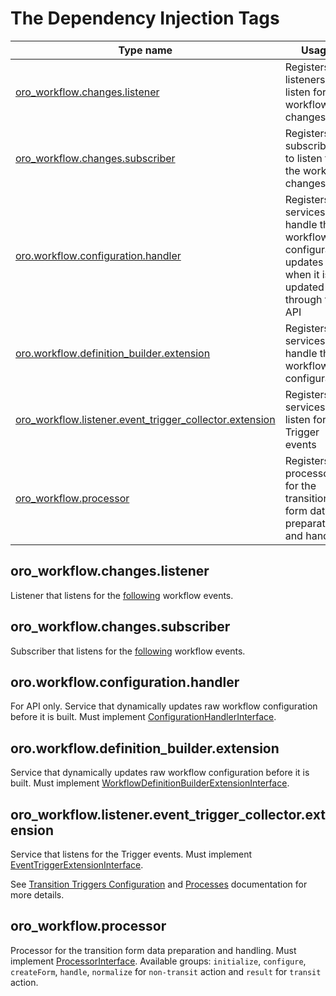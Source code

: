 The Dependency Injection Tags
=============================

| Type name | Usage |
|-----------|-------|
| [oro_workflow.changes.listener](#oro_workflowchangeslistener) | Registers listeners to listen for the workflow changes |
| [oro_workflow.changes.subscriber](#oro_workflowchangessubscriber) | Registers subscribers to listen for the workflow changes |
| [oro.workflow.configuration.handler](#oroworkflowconfigurationhandler) | Registers services that handle the workflow configuration updates when it is updated through the API |
| [oro.workflow.definition_builder.extension](#oroworkflowdefinition_builderextension) | Registers services that handle the workflow configuration |
| [oro_workflow.listener.event_trigger_collector.extension](#oro_workflowlistenerevent_trigger_collectorextension) | Registers services that listen for the Trigger events |
| [oro_workflow.processor](#oro_workflowprocessor) | Registers processors for the transition form data preparation and handling |

oro_workflow.changes.listener
-----------------------------
Listener that listens for the [following](../../Event/WorkflowEvents.php) workflow events.

oro_workflow.changes.subscriber
-------------------------------
Subscriber that listens for the [following](../../Event/WorkflowEvents.php) workflow events.

oro.workflow.configuration.handler
----------------------------------
For API only. Service that dynamically updates raw workflow configuration before it is built. Must implement [ConfigurationHandlerInterface](../../Configuration/Handler/ConfigurationHandlerInterface.php).

oro.workflow.definition_builder.extension
-----------------------------------------
Service that dynamically updates raw workflow configuration before it is built. Must implement [WorkflowDefinitionBuilderExtensionInterface](../../Configuration/WorkflowDefinitionBuilderExtensionInterface.php).

oro_workflow.listener.event_trigger_collector.extension
-------------------------------------------------------
Service that listens for the Trigger events. Must implement [EventTriggerExtensionInterface](../../EventListener/Extension/EventTriggerExtensionInterface.php).

See [Transition Triggers Configuration](https://doc.oroinc.com/backend/entities-data-management/workflows/configuration-reference/#transition-triggers-configuration) and [Processes](https://doc.oroinc.com/backend/entities-data-management/processes/) documentation for more details.


oro_workflow.processor
----------------------
Processor for the transition form data preparation and handling. Must implement [ProcessorInterface](../../../../Component/ChainProcessor/ProcessorInterface.php).
Available groups: `initialize`, `configure`, `createForm`, `handle`, `normalize` for `non-transit` action and `result` for `transit` action.
